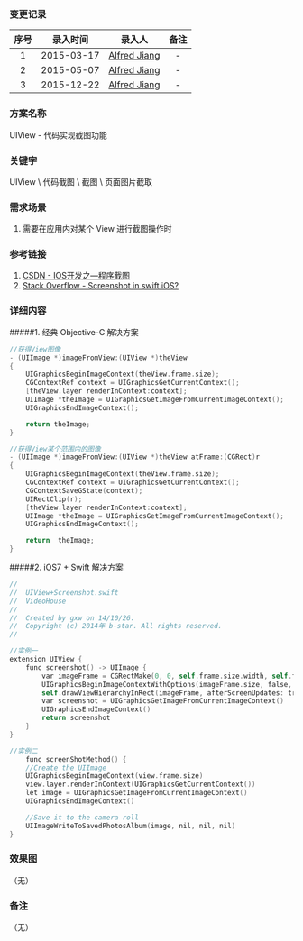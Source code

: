 ### 变更记录

| 序号 | 录入时间 | 录入人 | 备注 |
|:--------:|:--------:|:--------:|:--------:|
| 1 | 2015-03-17 | [Alfred Jiang](https://github.com/viktyz) | - |
| 2 | 2015-05-07 | [Alfred Jiang](https://github.com/viktyz) | - |
| 3 | 2015-12-22 | [Alfred Jiang](https://github.com/viktyz) | - |

### 方案名称

UIView - 代码实现截图功能

### 关键字

UIView \ 代码截图 \ 截图 \ 页面图片截取

### 需求场景

1. 需要在应用内对某个 View 进行截图操作时

### 参考链接

1. [CSDN - IOS开发之—程序截图](http://blog.csdn.net/pjk1129/article/details/7097618)
2. [Stack Overflow - Screenshot in swift iOS?](http://stackoverflow.com/questions/25444609/screenshot-in-swift-ios)

### 详细内容

#####1. 经典 Objective-C 解决方案
```objectivec
//获得View图像
- (UIImage *)imageFromView:(UIView *)theView
{
    UIGraphicsBeginImageContext(theView.frame.size);
    CGContextRef context = UIGraphicsGetCurrentContext();
    [theView.layer renderInContext:context];
    UIImage *theImage = UIGraphicsGetImageFromCurrentImageContext();
    UIGraphicsEndImageContext();

    return theImage;
}

//获得View某个范围内的图像
- (UIImage *)imageFromView:(UIView *)theView atFrame:(CGRect)r
{
    UIGraphicsBeginImageContext(theView.frame.size);
    CGContextRef context = UIGraphicsGetCurrentContext();
    CGContextSaveGState(context);
    UIRectClip(r);
    [theView.layer renderInContext:context];
    UIImage *theImage = UIGraphicsGetImageFromCurrentImageContext();
    UIGraphicsEndImageContext();

    return  theImage;
}
```

#####2. iOS7 + Swift 解决方案
```objectivec
//
//  UIView+Screenshot.swift
//  VideoHouse
//
//  Created by gxw on 14/10/26.
//  Copyright (c) 2014年 b-star. All rights reserved.
//

//实例一
extension UIView {
    func screenshot() -> UIImage {
        var imageFrame = CGRectMake(0, 0, self.frame.size.width, self.frame.height)
        UIGraphicsBeginImageContextWithOptions(imageFrame.size, false, 0)
        self.drawViewHierarchyInRect(imageFrame, afterScreenUpdates: true)
        var screenshot = UIGraphicsGetImageFromCurrentImageContext()
        UIGraphicsEndImageContext()
        return screenshot
    }
}

//实例二
    func screenShotMethod() {
    //Create the UIImage
    UIGraphicsBeginImageContext(view.frame.size)
    view.layer.renderInContext(UIGraphicsGetCurrentContext())
    let image = UIGraphicsGetImageFromCurrentImageContext()
    UIGraphicsEndImageContext()

    //Save it to the camera roll
    UIImageWriteToSavedPhotosAlbum(image, nil, nil, nil)
}
```

### 效果图
（无）

### 备注
（无）